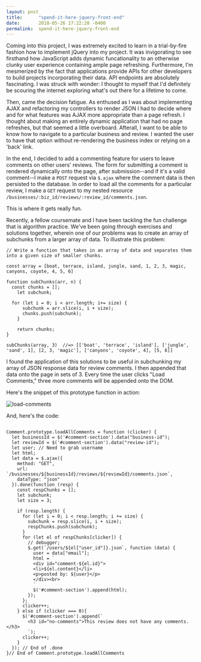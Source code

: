 ```yaml
---
layout: post
title:      "spend-it-here-jquery-front-end"
date:       2018-05-26 17:22:28 -0400
permalink:  spend-it-here-jquery-front-end
---
```



Coming into this project, I was extremely excited to learn in a trial-by-fire fashion how to implement jQuery into my project. It was invigorating to see firsthand how JavaScript adds dynamic funcationality to an otherwise clunky user experience containing ample page refreshing. Furthermore, I'm mesmerized by the fact that applications provide APIs for other developers to build projects incorporating their data. API endpoints are absolutely fascinating. I was struck with wonder: I thought to myself that I'd definitely be scouring the internet exploring what's out there for a lifetime to come.

Then, came the decision fatigue. As enthused as I was about implementing AJAX and refactoring my controllers to render JSON I had to decide where and for what features was AJAX more appropriate than a page refresh. I thought about making an entirely dynamic application that had no page refreshes, but that seemed a little overboard. Afterall, I want to be able to know how to navigate to a particular business and review. I wanted the user to have that option without re-rendering the business index or relying on a 'back' link.

In the end, I decided to add a commenting feature for users to leave comments on other users' reviews. The form for submitting a comment is rendered dynamically onto the page, after submission--and if it's a valid comment--I make a `POST` request via `$.ajax` where the comment data is then persisted to the database. In order to load all the comments for a particular review, I make a `GET` request to my nested resource `/businesses/:biz_id/reviews/:review_id/comments.json`.

This is where it gets really fun.

Recently, a fellow coursemate and I have been tackling the fun challenge that is algorithm practice. We've been going through exercises and solutions together, wherein one of our problems was to create an array of subchunks from a larger array of data. To illustrate this problem:

```
// Write a function that takes in an array of data and separates them into a given size of smaller chunks.

const array = [boat, terrace, island, jungle, sand, 1, 2, 3, magic, canyons, coyote, 4, 5, 6]

function subChunks(arr, n) {
  const chunks = [];
	let subchunk;
	
  for (let i = 0; i < arr.length; i+= size) {
	  subchunk = arr.slice(i, i + size);
	  chunks.push(subchunk);
	}
	
	return chunks;
}

subChunks(array, 3)  //=> [['boat', 'terrace', 'island'], ['jungle', 'sand', 1], [2, 3, 'magic'], ['canyons', 'coyote', 4], [5, 6]]

```

I found the application of this solutions to be useful in subchunking my array of JSON response data for review comments. I then appended that data onto the page in sets of 3. Every time the user clicks "Load Comments," three more comments will be appended onto the DOM.

Here's the snippet of this prototype function in action:

![load-comments](https://i.imgur.com/ynSwck8.gif)

And, here's the code:

```

Comment.prototype.loadAllComments = function (clicker) {
  let businessId = $('#comment-section').data("business-id");
  let reviewId = $('#comment-section').data("review-id");
  let user; // Need to grab username
  let html;
  let data = $.ajax({
    method: "GET",
    url: `/businesses/${businessId}/reviews/${reviewId}/comments.json`,
    dataType: "json"
  }).done(function (resp) {
    const respChunks = [];
    let subchunk;
    let size = 3;

    if (resp.length) {
      for (let i = 0; i < resp.length; i += size) {
        subchunk = resp.slice(i, i + size);
        respChunks.push(subchunk);
      }
      for (let el of respChunks[clicker]) {
        // debugger;
        $.get(`/users/${el["user_id"]}.json`, function (data) {
          user = data["email"];
          html = `
          <div id="comment-${el.id}">
          <li>${el.content}</li>
          <p>posted by: ${user}</p>
          </div><br>
          `
          $('#comment-section').append(html);
        });
      };
      clicker++;
    } else if (clicker === 0){
      $('#comment-section').append(`
        <h3 id="no-comments">This review does not have any comments.</h3>
        `);
      clicker++;
    }
  }); // End of .done
}// End of Comment.prototype.loadAllComments

```


